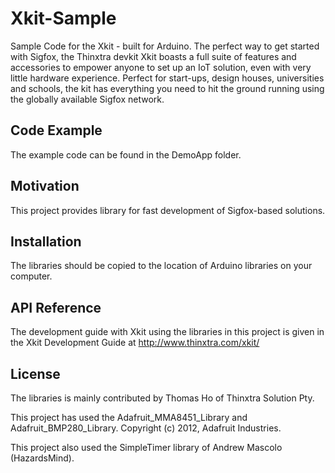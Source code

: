# Xkit-Sample
Sample Code for the Xkit - built for Arduino. The perfect way to get started with Sigfox, the Thinxtra devkit Xkit boasts a full suite of features and accessories to empower anyone to set up an IoT solution, even with very little hardware experience. Perfect for start-ups, design houses, universities and schools, the kit has everything you need to hit the ground running using the globally available Sigfox network. 

## Code Example

The example code can be found in the DemoApp folder.

## Motivation

This project provides library for fast development of Sigfox-based solutions.

## Installation

The libraries should be copied to the location of Arduino libraries on your computer.

## API Reference

The development guide with Xkit using the libraries in this project is given in the Xkit Development Guide at http://www.thinxtra.com/xkit/

## License

The libraries is mainly contributed by Thomas Ho of Thinxtra Solution Pty.

This project has used the Adafruit_MMA8451_Library and Adafruit_BMP280_Library.
Copyright (c) 2012, Adafruit Industries.

This project also used the SimpleTimer library of Andrew Mascolo (HazardsMind).
